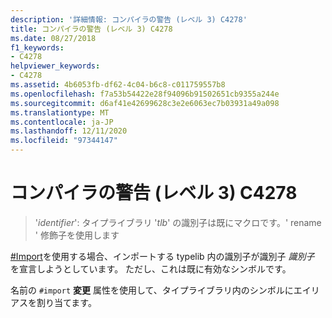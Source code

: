 ```yaml
---
description: '詳細情報: コンパイラの警告 (レベル 3) C4278'
title: コンパイラの警告 (レベル 3) C4278
ms.date: 08/27/2018
f1_keywords:
- C4278
helpviewer_keywords:
- C4278
ms.assetid: 4b6053fb-df62-4c04-b6c8-c011759557b8
ms.openlocfilehash: f7a53b54422e28f94096b91502651cb9355a244e
ms.sourcegitcommit: d6af41e42699628c3e2e6063ec7b03931a49a098
ms.translationtype: MT
ms.contentlocale: ja-JP
ms.lasthandoff: 12/11/2020
ms.locfileid: "97344147"
---
```

# <a name="compiler-warning-level-3-c4278"></a>コンパイラの警告 (レベル 3) C4278

> '*identifier*': タイプライブラリ '*tlb*' の識別子は既にマクロです。' rename ' 修飾子を使用します

[#Import](../../preprocessor/hash-import-directive-cpp.md)を使用する場合、インポートする typelib 内の識別子が識別子 *識別子* を宣言しようとしています。 ただし、これは既に有効なシンボルです。

名前の `#import` **変更** 属性を使用して、タイプライブラリ内のシンボルにエイリアスを割り当てます。
